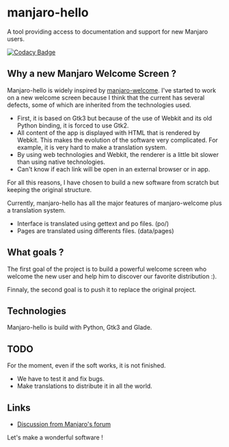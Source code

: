 manjaro-hello
=============

A tool providing access to documentation and support for new Manjaro users.

[![Codacy Badge](https://api.codacy.com/project/badge/Grade/4c5342caee874c079638970437d49196)](https://www.codacy.com/app/hugo-posnic/manjaro-hello?utm_source=github.com&amp;utm_medium=referral&amp;utm_content=Huluti/manjaro-hello&amp;utm_campaign=Badge_Grade)

## Why a new Manjaro Welcome Screen ?

Manjaro-hello is widely inspired by [manjaro-welcome](https://github.com/manjaro/manjaro-welcome). I've started to work on a new welcome screen because I think that the current has several defects, some of which are inherited from the technologies used.
- First, it is based on Gtk3 but because of the use of Webkit and its old Python binding, it is forced to use Gtk2.
- All content of the app is displayed with HTML that is rendered by Webkit. This makes the evolution of the software very complicated. For example, it is very hard to make a translation system.
- By using web technologies and Webkit, the renderer is a little bit slower than using native technologies.
- Can't know if each link will be open in an external browser or in app.

For all this reasons, I have chosen to build a new software from scratch but keeping the original structure.

Currently, manjaro-hello has all the major features of manjaro-welcome plus a translation system.
- Interface is translated using gettext and po files. (po/)
- Pages are translated using differents files. (data/pages)

## What goals ?

The first goal of the project is to build a powerful welcome screen who welcome the new user and help him to discover our favorite distribution :).

Finnaly, the second goal is to push it to replace the original project.

## Technologies

Manjaro-hello is build with Python, Gtk3 and Glade.

## TODO

For the moment, even if the soft works, it is not finished.
- We have to test it and fix bugs.
- Make translations to distribute it in all the world.

## Links

- [Discussion from Manjaro's forum](https://forum.manjaro.org/t/start-work-on-a-new-welcome-screen-for-manjaro/13685)

Let's make a wonderful software !
